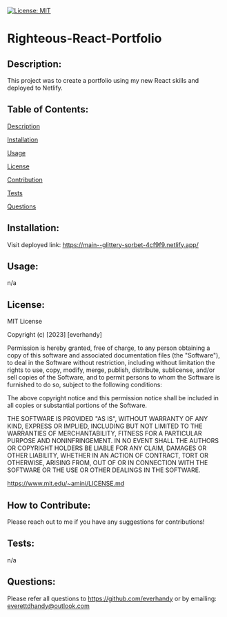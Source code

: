 [![License: MIT](https://img.shields.io/badge/License-MIT-yellow.svg)](https://opensource.org/licenses/MIT)
      
# Righteous-React-Portfolio
      
## Description:
      
This project was to create a portfolio using my new React skills and deployed to Netlify.
  
## Table of Contents:
  
[Description](#description)

[Installation](#installation)

[Usage](#usage)

[License](#license)

[Contribution](#contribution)

[Tests](#tests)

[Questions](#questions)
  
## Installation:
  
Visit deployed link: https://main--glittery-sorbet-4cf9f9.netlify.app/
  
## Usage:
  
n/a
  
## License:
  
MIT License
    
Copyright (c) [2023] [everhandy]
                
Permission is hereby granted, free of charge, to any person obtaining a copy of this software and associated documentation files (the "Software"), to deal in the Software without restriction, including without limitation the rights to use, copy, modify, merge, publish, distribute, sublicense, and/or sell copies of the Software, and to permit persons to whom the Software is furnished to do so, subject to the following conditions:
                
The above copyright notice and this permission notice shall be included in all copies or substantial portions of the Software.
                
THE SOFTWARE IS PROVIDED "AS IS", WITHOUT WARRANTY OF ANY KIND, EXPRESS OR IMPLIED, INCLUDING BUT NOT LIMITED TO THE WARRANTIES OF MERCHANTABILITY, FITNESS FOR A PARTICULAR PURPOSE AND NONINFRINGEMENT. IN NO EVENT SHALL THE AUTHORS OR COPYRIGHT HOLDERS BE LIABLE FOR ANY CLAIM, DAMAGES OR OTHER LIABILITY, WHETHER IN AN ACTION OF CONTRACT, TORT OR OTHERWISE, ARISING FROM, OUT OF OR IN CONNECTION WITH THE SOFTWARE OR THE USE OR OTHER DEALINGS IN THE SOFTWARE.

https://www.mit.edu/~amini/LICENSE.md
  
## How to Contribute:
  
Please reach out to me if you have any suggestions for contributions!
  
## Tests:
  
n/a
  
## Questions:

Please refer all questions to https://github.com/everhandy or by emailing: everettdhandy@outlook.com